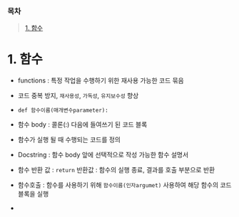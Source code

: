 ### 목차

> [1. 함수](#1-함수)



# 1. 함수

- functions : 특정 작업을 수행하기 위한 재사용 가능한 코드 묶음

- 코드 중복 방지, `재사용성`, `가독성`, `유지보수성` 향상

- `def 함수이름(매개변수parameter):`

- 함수 body : 콜론(:) 다음에 들여쓰기 된 코드 블록

- 함수가 실행 될 때 수행되는 코드를 정의

- Docstring : 함수 body 앞에 선택적으로 작성 가능한 함수 설명서

- 함수 반환 값 : `return` 반환값 : 함수의 실행 종료, 결과를 호출 부분으로 반환

- 함수호출 : 함수를 사용하기 위해 `함수이름(인자argumet)` 사용하여 해당 함수의 코드 블록을 실행

- 

